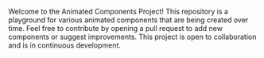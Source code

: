 Welcome to the Animated Components Project! This repository is a playground for various animated components that are being created over time. Feel free to contribute by opening a pull request to add new components or suggest improvements. This project is open to collaboration and is in continuous development.
